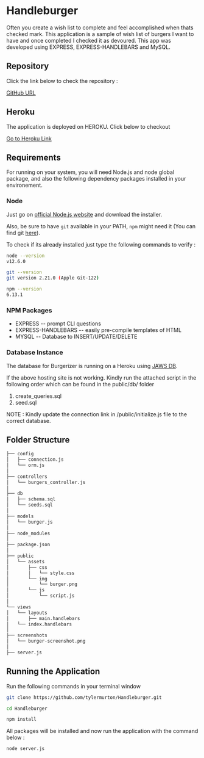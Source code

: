 # **Handleburger**

Often you create a wish list to complete and feel accomplished when thats checked mark. This application is a sample of wish list of burgers I want to have and once completed I checked it as devoured. This app was developed using EXPRESS, EXPRESS-HANDLEBARS and MySQL.


## Repository 

Click the link below to check the repository :

[GitHub URL](https://github.com/tylermurton/Handleburger)

## Heroku

The application is deployed on HEROKU. Click below to checkout 

[Go to Heroku Link](https://handleburger-app.herokuapp.com/)

## Requirements

For running on your system, you will need Node.js and node global package, and also the following dependency packages installed in your environement.  

### Node

 Just go on [official Node.js website](https://nodejs.org/) and download the installer.

Also, be sure to have `git` available in your PATH, `npm` might need it (You can find git [here](https://git-scm.com/)).  

To check if its already installed just type the following commands to verify :

```bash
node --version
v12.6.0

git --version
git version 2.21.0 (Apple Git-122)

npm --version
6.13.1
```

### NPM Packages

- EXPRESS -- prompt CLI questions 
- EXPRESS-HANDLEBARS -- easily pre-compile templates of HTML
- MYSQL -- Database to INSERT/UPDATE/DELETE 

### Database Instance

The database for Burgerizer is running on a Heroku using [JAWS DB](https://www.jawsdb.com/). 

If the above hosting site is not working. Kindly run the attached script in the following order which can be found in the public/db/ folder

1. create_queries.sql
2. seed.sql

NOTE : Kindly update the connection link in /public/initialize.js file to the correct database.

## Folder Structure

```bash
├── config
│   ├── connection.js
│   └── orm.js
│ 
├── controllers
│   └── burgers_controller.js
│
├── db
│   ├── schema.sql
│   └── seeds.sql
│
├── models
│   └── burger.js
│ 
├── node_modules
│ 
├── package.json
│
├── public
│   └── assets
│       ├── css
│       │   └── style.css
│       └── img
│           └── burger.png
│       └── js
│           └── script.js
│
└── views
│   └── layouts
│       ├── main.handlebars
│   └── index.handlebars
│   
├── screenshots
│   └── burger-screenshot.png
│
├── server.js
```



## Running the Application

Run the following commands in your terminal window 

```bash
git clone https://github.com/tylermurton/Handleburger.git

cd Handleburger

npm install
```

All packages will be installed and now run the application with the command below : 

```bash
node server.js
```
